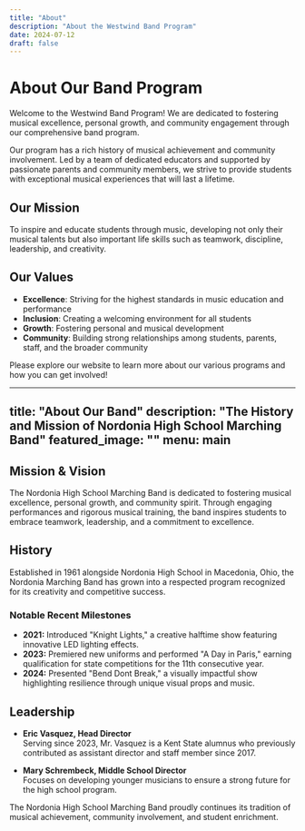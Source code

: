 ```yaml
---
title: "About"
description: "About the Westwind Band Program"
date: 2024-07-12
draft: false
---
```


# About Our Band Program

Welcome to the Westwind Band Program! We are dedicated to fostering musical excellence, personal growth, and community engagement through our comprehensive band program.

Our program has a rich history of musical achievement and community involvement. Led by a team of dedicated educators and supported by passionate parents and community members, we strive to provide students with exceptional musical experiences that will last a lifetime.

## Our Mission

To inspire and educate students through music, developing not only their musical talents but also important life skills such as teamwork, discipline, leadership, and creativity.

## Our Values

- **Excellence**: Striving for the highest standards in music education and performance
- **Inclusion**: Creating a welcoming environment for all students
- **Growth**: Fostering personal and musical development
- **Community**: Building strong relationships among students, parents, staff, and the broader community

Please explore our website to learn more about our various programs and how you can get involved!

---
title: "About Our Band"
description: "The History and Mission of Nordonia High School Marching Band"
featured_image: ""
menu: main
---

## Mission & Vision
The Nordonia High School Marching Band is dedicated to fostering musical excellence, personal growth, and community spirit. Through engaging performances and rigorous musical training, the band inspires students to embrace teamwork, leadership, and a commitment to excellence.

## History
Established in 1961 alongside Nordonia High School in Macedonia, Ohio, the Nordonia Marching Band has grown into a respected program recognized for its creativity and competitive success.

### Notable Recent Milestones
- **2021:** Introduced "Knight Lights," a creative halftime show featuring innovative LED lighting effects.
- **2023:** Premiered new uniforms and performed "A Day in Paris," earning qualification for state competitions for the 11th consecutive year.
- **2024:** Presented "Bend Dont Break," a visually impactful show highlighting resilience through unique visual props and music.

## Leadership

- **Eric Vasquez, Head Director**  
  Serving since 2023, Mr. Vasquez is a Kent State alumnus who previously contributed as assistant director and staff member since 2017.

- **Mary Schrembeck, Middle School Director**  
  Focuses on developing younger musicians to ensure a strong future for the high school program.

The Nordonia High School Marching Band proudly continues its tradition of musical achievement, community involvement, and student enrichment.

